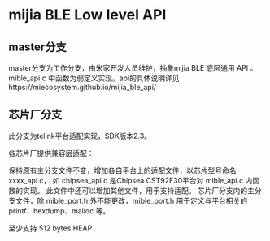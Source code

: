 # mijia BLE Low level API
## master分支
master分支为工作分支，由米家开发人员维护，抽象mijia BLE 底层通用 API 。mible_api.c 中函数为弱定义实现。api的具体说明详见https://miecosystem.github.io/mijia_ble_api/

## 芯片厂分支
此分支为telink平台适配实现，SDK版本2.3。

各芯片厂提供兼容层适配：

保持原有主分支文件不变，增加各自平台上的适配文件，以芯片型号命名 xxxx_api.c， 如 chipsea_api.c 是Chipsea CST92F30平台对 mible_api.c 内函数的实现。 此文件中还可以增加其他文件，用于支持适配。 芯片厂分支内的主分支文件，除 mible_port.h 外不能更改，mible_port.h 用于定义与平台相关的 printf、hexdump、malloc 等。

至少支持 512 bytes HEAP
